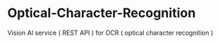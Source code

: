# Optical-Character-Recognition
Vision AI service ( REST API ) for OCR ( optical character recognition )
